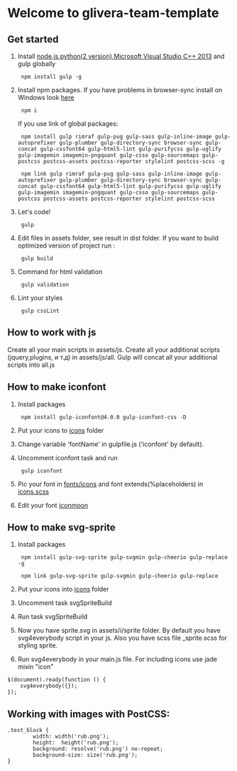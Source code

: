 # Welcome to glivera-team-template

## Get started
1. Install [node.js](https://nodejs.org/),[python(2 version)](https://www.python.org/downloads/release/python-2710/),[Microsoft Visual Studio C++ 2013](https://www.microsoft.com/en-gb/download/details.aspx?id=44914) and gulp globally

        npm install gulp -g

2. Install npm packages. If you have problems in browser-sync install on Windows look [here](http://www.browsersync.io/docs/#windows-users)

        npm i

	If you use link of global packages:

		npm install gulp rimraf gulp-pug gulp-sass gulp-inline-image gulp-autoprefixer gulp-plumber gulp-directory-sync browser-sync gulp-concat gulp-cssfont64 gulp-html5-lint gulp-purifycss gulp-uglify gulp-imagemin imagemin-pngquant gulp-csso gulp-sourcemaps gulp-postcss postcss-assets postcss-reporter stylelint postcss-scss -g

		npm link gulp rimraf gulp-pug gulp-sass gulp-inline-image gulp-autoprefixer gulp-plumber gulp-directory-sync browser-sync gulp-concat gulp-cssfont64 gulp-html5-lint gulp-purifycss gulp-uglify gulp-imagemin imagemin-pngquant gulp-csso gulp-sourcemaps gulp-postcss postcss-assets postcss-reporter stylelint postcss-scss

3. Let's code!

        gulp

4. Edit files in assets folder, see result in dist folder. If you want to build optimized version of project run :

        gulp build

5. Command for html validation

        gulp validation

6. Lint your styles

        gulp cssLint

## How to work with js

Create all your main scripts in assets/js. Create all your additional scripts (jquery,plugins, и т.д) in assets/js/all. Gulp will concat all your additional scripts into all.js

## How to make iconfont

1. Install packages

        npm install gulp-iconfont@4.0.0 gulp-iconfont-css -D

2. Put your icons to [icons](https://github.com/gatilin222/supervisor_template/tree/master/assets/i/icons) folder
3. Change variable 'fontName' in gulpfile.js  ('iconfont' by default).
4. Uncomment iconfont task and run

        gulp iconfont

4. Pic your font in [fonts/icons](https://github.com/gatilin222/supervisor_template/tree/master/assets/fonts/icons) and font extends(%placeholders) in [icons.scss](https://github.com/gatilin222/supervisor_template/blob/master/assets/sass/_icons.scss)
5. Edit your font [iconmoon](https://icomoon.io)

## How to make svg-sprite
1. Install packages

		npm install gulp-svg-sprite gulp-svgmin gulp-cheerio gulp-replace -g
        
        npm link gulp-svg-sprite gulp-svgmin gulp-cheerio gulp-replace
        
2. Put your icons into [icons](https://github.com/gatilin222/supervisor_template/tree/master/assets/i/icons) folder
3. Uncomment task svgSpriteBuild
4. Run task svgSpriteBuild
5. Now you have sprite.svg in assets/i/sprite folder. By default you have svg4everybody script in your js. Also you have scss file _sprite.scss for styling sprite.
6. Run svg4everybody in your main.js file. For including icons use jade mixin "icon"

```
$(document).ready(function () {
	svg4everybody({});
});
```

## Working with images with PostCSS:

```
.test_block {
        width: width('rub.png');
        height:  height('rub.png');
        background: resolve('rub.png') no-repeat;
        background-size: size('rub.png');
}
```
